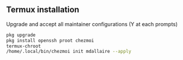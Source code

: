 

## Termux installation

Upgrade and accept all maintainer configurations (Y at each prompts)

```bash
pkg upgrade
pkg install openssh proot chezmoi
termux-chroot
/home/.local/bin/chezmoi init mdallaire --apply
```



